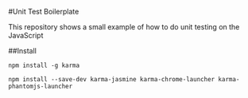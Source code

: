 #Unit Test Boilerplate

This repository shows a small example of how to do unit testing on the JavaScript

##Install

    npm install -g karma

    npm install --save-dev karma-jasmine karma-chrome-launcher karma-phantomjs-launcher
